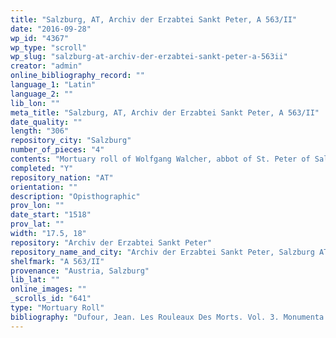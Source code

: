 ```yaml
---
title: "Salzburg, AT, Archiv der Erzabtei Sankt Peter, A 563/II"
date: "2016-09-28"
wp_id: "4367"
wp_type: "scroll"
wp_slug: "salzburg-at-archiv-der-erzabtei-sankt-peter-a-563ii"
creator: "admin"
online_bibliography_record: ""
language_1: "Latin"
language_2: ""
lib_lon: ""
meta_title: "Salzburg, AT, Archiv der Erzabtei Sankt Peter, A 563/II"
date_quality: ""
length: "306"
repository_city: "Salzburg"
number_of_pieces: "4"
contents: "Mortuary roll of Wolfgang Walcher, abbot of St. Peter of Salzburg."
completed: "Y"
repository_nation: "AT"
orientation: ""
description: "Opisthographic"
prov_lon: ""
date_start: "1518"
prov_lat: ""
width: "17.5, 18"
repository: "Archiv der Erzabtei Sankt Peter"
repository_name_and_city: "Archiv der Erzabtei Sankt Peter, Salzburg AT"
shelfmark: "A 563/II"
provenance: "Austria, Salzburg"
lib_lat: ""
online_images: ""
_scrolls_id: "641"
type: "Mortuary Roll"
bibliography: "Dufour, Jean. Les Rouleaux Des Morts. Vol. 3. Monumenta Palaeographica Medii Aevi. Series Gallica. Turnhout: Brepols, 2009, no. 447."
---
```



